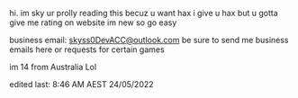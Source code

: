 hi. im sky
ur prolly reading this becuz u want hax
i give u hax
but
u gotta give me rating on website
im new 
so go easy


business email: skyss0DevACC@outlook.com
be sure to send me business emails here or requests for certain games


im 14 from Australia
Lol





edited last: 8:46 AM AEST 24/05/2022

<!---
skyss0flew/skyss0flew is a ✨ special ✨ repository because its `README.md` (this file) appears on your GitHub profile.
You can click the Preview link to take a look at your changes.
--->
